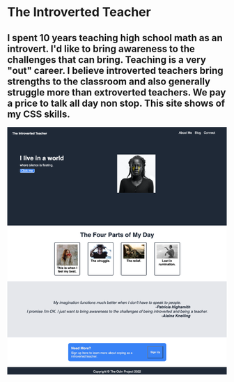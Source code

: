 # The Introverted Teacher

## I spent 10 years teaching high school math as an introvert. I'd like to bring awareness to the challenges that can bring. Teaching is a very "out" career. I believe introverted teachers bring strengths to the classroom and also generally struggle more than extroverted teachers. We pay a price to talk all day non stop. This site shows of my CSS skills.

<img src="./images/site.jpg" alt="A snapshot of the website."/>
